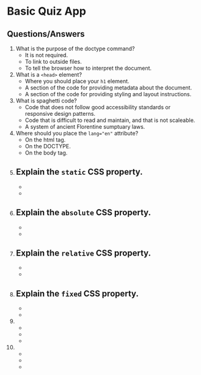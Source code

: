 # Basic Quiz App


## Questions/Answers
1. What is the purpose of the doctype command?
    - It is not required.
    - To link to outside files.
    - To tell the browser how to interpret the document.
1. What is a `<head>` element?
    - Where you should place your `h1` element.
    - A section of the code for providing metadata about the document.
    - A section of the code for providing styling and layout instructions.
1. What is spaghetti code?
    - Code that does not follow good accessibility standards or responsive design patterns.
    - Code that is difficult to read and maintain, and that is not scaleable.
    - A system of ancient Florentine sumptuary laws.
1. Where should you place the `lang="en"` attribute?
    - On the html tag.
    - On the DOCTYPE.
    - On the body tag.
1. Explain the `static` CSS property.
    - 
    - 
    - 
1. Explain the `absolute` CSS property.
    - 
    - 
    - 
1. Explain the `relative` CSS property.
    - 
    - 
    - 
1. Explain the `fixed` CSS property.
    - 
    - 
    - 
1. 
    - 
    - 
    - 
1. 
    - 
    - 
    - 